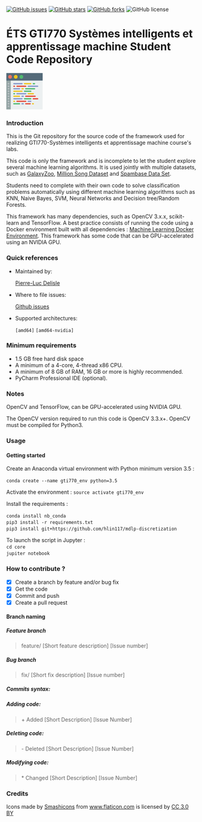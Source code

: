 [![GitHub issues](https://img.shields.io/github/issues/pldelisle/gti770-student-framework.svg)](https://github.com/pldelisle/gti770-student-framework/issues) [![GitHub stars](https://img.shields.io/github/stars/pldelisle/gti770-student-framework.svg)](https://github.com/pldelisle/gti770-student-frameworkt/) [![GitHub forks](https://img.shields.io/github/forks/pldelisle/gti770-student-framework.svg)](https://github.com/pldelisle/gti770-student-framework/network) ![GitHub license](https://img.shields.io/badge/license-MIT-yellow.svg) 

# ÉTS GTI770 Systèmes intelligents et apprentissage machine Student Code Repository
<img src="images/code.png" width="96" height="96" vertical-align="bottom">

### Introduction

This is the Git repository for the source code of the framework used for realizing GTI770-Systèmes intelligents et apprentissage machine course's labs.

This code is only the framework and is incomplete to let the student explore several machine learning algorithms. It is used jointly with multiple datasets,
such as [GalaxyZoo](https://www.galaxyzoo.org), [Million Song Dataset](https://labrosa.ee.columbia.edu/millionsong/) and [Spambase Data Set](https://archive.ics.uci.edu/ml/datasets/spambase).

Students need to complete with their own code to solve classification problems automatically using different machine learning algorithms such as KNN, Naive Bayes, SVM, Neural Networks and Decision tree/Random Forests. 

This framework has many dependencies, such as OpenCV 3.x.x, scikit-learn and TensorFlow. A best practice consists of running the code using a Docker environment built with all dependencies : [Machine Learning Docker Environment](https://github.com/pldelisle/machine-learning-environment).
This framework has some code that can be GPU-accelerated using an NVIDIA GPU.

### Quick references

* Maintained by: 

	[Pierre-Luc Delisle](https://github.com/pldelisle) 

* Where to file issues: 
	
	[Github issues](https://github.com/pldelisle/gti770-student-framework/issues)

* Supported architectures:

	`[amd64]` `[amd64-nvidia]`

### Minimum requirements

* 1.5 GB free hard disk space
* A minimum of a 4-core, 4-thread x86 CPU. 
* A minimum of 8 GB of RAM, 16 GB or more is highly recommended.
* PyCharm Professional IDE (optional).

### Notes

OpenCV and TensorFlow, can be GPU-accelerated using NVIDIA GPU. 

The OpenCV version required to run this code is OpenCV 3.3.x+. OpenCV must be compiled for Python3.


### Usage

#### Getting started

Create an Anaconda virtual environment with Python minimum version 3.5 : 

`conda create --name gti770_env python=3.5`  

Activate the environment :
`source activate gti770_env`

Install the requirements :

`conda install nb_conda`  
`pip3 install -r requirements.txt`  
`pip3 install git+https://github.com/hlin117/mdlp-discretization`

To launch the script in Jupyter :  
`cd core`  
`jupiter notebook`


### How to contribute ?
- [X] Create a branch by feature and/or bug fix
- [X] Get the code
- [X] Commit and push
- [X] Create a pull request

#### Branch naming

##### Feature branch
> feature/ [Short feature description] [Issue number]

##### Bug branch
> fix/ [Short fix description] [Issue number]

##### Commits syntax:

##### Adding code:
> \+ Added [Short Description] [Issue Number]

##### Deleting code:
> \- Deleted [Short Description] [Issue Number]

##### Modifying code:
> \* Changed [Short Description] [Issue Number]


### Credits

<div>Icons made by <a href="https://www.flaticon.com/authors/smashicons" title="Smashicons">Smashicons</a> from <a href="https://www.flaticon.com/" title="Flaticon">www.flaticon.com</a> is licensed by <a href="http://creativecommons.org/licenses/by/3.0/" title="Creative Commons BY 3.0" target="_blank">CC 3.0 BY</a></div>
